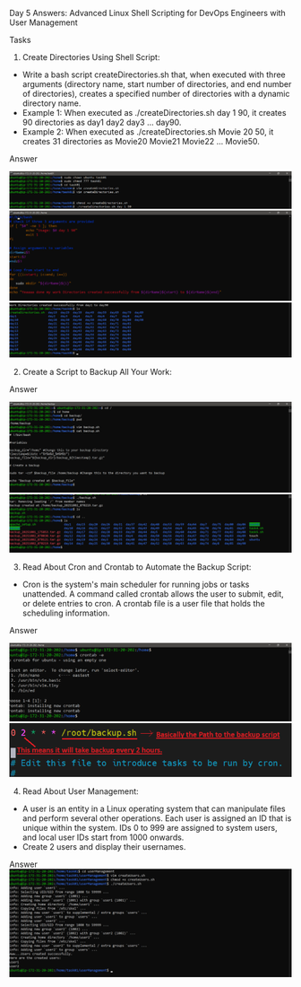 Day 5 Answers: Advanced Linux Shell Scripting for DevOps Engineers with User Management

Tasks
 1) Create Directories Using Shell Script:

 * Write a bash script createDirectories.sh that, when executed with three arguments (directory name, start number of directories, and end number of directories), creates a specified number of directories with a dynamic directory name.
 * Example 1: When executed as ./createDirectories.sh day 1 90, it creates 90 directories as day1 day2 day3 ... day90.
 * Example 2: When executed as ./createDirectories.sh Movie 20 50, it creates 31 directories as Movie20 Movie21 Movie22 ... Movie50.

Answer

![](Images/Task1.png)
![](Images/Task2.png)
![](Images/Task3.png)

 2) Create a Script to Backup All Your Work:

Answer

![](Images/Task4.png)
![](Images/Task5.png)

 3) Read About Cron and Crontab to Automate the Backup Script:

 * Cron is the system's main scheduler for running jobs or tasks unattended. A command called crontab allows the user to submit, edit, or delete entries to cron. A crontab file is a user file that holds the scheduling information.

Answer

![](Images/Task6.png)
![](Images/Task7.png)

 4) Read About User Management:

 * A user is an entity in a Linux operating system that can manipulate files and perform several other operations. Each user is assigned an ID that is unique within the system. IDs 0 to 999 are assigned to system users, and local user IDs start from 1000 onwards.
 * Create 2 users and display their usernames.

Answer
![](Images/Task8.png)
